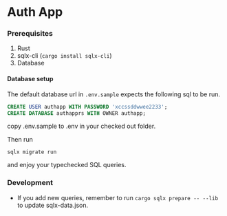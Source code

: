 # Auth App

### Prerequisites

1. Rust
2. sqlx-cli (`cargo install sqlx-cli`)
3. Database
#### Database setup

The default database url in `.env.sample` expects the following sql to be run.

```sql
CREATE USER authapp WITH PASSWORD 'xccssddwwee2233';
CREATE DATABASE authapprs WITH OWNER authapp;
```

copy .env.sample to .env in your checked out folder.

Then run
```
sqlx migrate run
```


and enjoy your typechecked SQL queries.

### Development

* If you add new queries, remember to run `cargo sqlx prepare -- --lib` to update sqlx-data.json.

